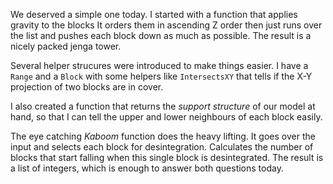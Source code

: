 We deserved a simple one today. I started with a function that applies gravity to the blocks
It orders them in ascending Z order then just runs over the list and pushes each
block down as much as possible. The result is a nicely packed jenga tower.

Several helper strucures were introduced to make things easier. I have a `Range` and 
a `Block` with some helpers like `IntersectsXY` that tells if the X-Y projection of 
two blocks are in cover.

I also created a function that returns the _support structure_ of our model at hand, 
so that I can tell the upper and lower neighbours of each block easily.

The eye catching _Kaboom_ function does the heavy lifting. It goes over the input and
selects each block for desintegration. Calculates the number of blocks that start 
falling when this single block is desintegrated. The result is a list of integers, 
which is enough to answer both questions today.